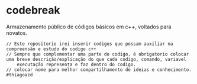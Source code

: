 # codebreak
Armazenamento público de códigos básicos em c++, voltados para novatos. 

	// Este repositorio irei inserir codigos que possam auxiliar na compreensão e estudo do codigo c++
	// Sempre que complementar uma parte do codigo, é obrigatorio colocar uma breve descrição/explicação do que cada codigo, comando, variavel
		executação representa e faz dentro do codigo.
	// colocar nome para melhor compartilhamento de ideias e conhecimento.
	#thiagoazd
